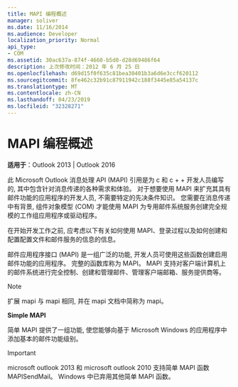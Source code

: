 ```yaml
---
title: MAPI 编程概述
manager: soliver
ms.date: 11/16/2014
ms.audience: Developer
localization_priority: Normal
api_type:
- COM
ms.assetid: 30ac637a-874f-4660-b5d0-d28d69486f64
description: 上次修改时间：2012 年 6 月 25 日
ms.openlocfilehash: d69d15f0f635c81bea30401b3a6d6e3ccf620112
ms.sourcegitcommit: 8fe462c32b91c87911942c188f3445e85a54137c
ms.translationtype: MT
ms.contentlocale: zh-CN
ms.lasthandoff: 04/23/2019
ms.locfileid: "32328271"
---
```

# <a name="mapi-programming-overview"></a>MAPI 编程概述

  
  
**适用于**：Outlook 2013 | Outlook 2016 
  
此 Microsoft Outlook 消息处理 API (MAPI) 引用是为 c 和 c + + 开发人员编写的, 其中包含针对消息传递的各种需求和体验。 对于想要使用 MAPI 来扩充其具有邮件功能的应用程序的开发人员, 不需要特定的先决条件知识。 您需要在消息传递中有背景, 组件对象模型 (COM) 才能使用 MAPI 为专用邮件系统服务创建完全规模的工作组应用程序或驱动程序。
  
在开始开发工作之前, 应考虑以下有关如何使用 MAPI、登录过程以及如何创建和配置配置文件和邮件服务的信息的信息。
  
邮件应用程序接口 (MAPI) 是一组广泛的功能, 开发人员可使用这些函数创建启用邮件功能的应用程序。 完整的函数库称为 MAPI。 MAPI 支持对客户端计算机上的邮件系统进行完全控制、创建和管理邮件、管理客户端邮箱、服务提供商等。
  
> [!NOTE]
> 扩展 mapi 与 mapi 相同, 并在 mapi 文档中简称为 mapi。 
  
 **Simple MAPI**
  
简单 MAPI 提供了一组功能, 使您能够向基于 Microsoft Windows 的应用程序中添加基本的邮件功能级别。
  
> [!IMPORTANT]
> microsoft outlook 2013 和 microsoft outlook 2010 支持简单 MAPI 函数 MAPISendMail。 Windows 中已弃用其他简单 MAPI 函数。 
  

